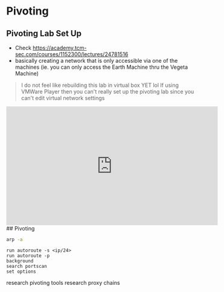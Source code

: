 # Pivoting

## Pivoting Lab Set Up

- Check https://academy.tcm-sec.com/courses/1152300/lectures/24781516
- basically creating a network that is only accessible via one of the machines (ie. you can only access the Earth Machine thru the Vegeta Machine)

> I do not feel like rebuilding this lab in virtual box YET lol
> If using VMWare Player then you can't really set up the pivoting lab since you can't edit virtual network settings

<iframe width="560" height="315" src="https://www.youtube.com/embed/8w3wmQAMoxQ" title="YouTube video player" frameborder="0" allow="accelerometer; autoplay; clipboard-write; encrypted-media; gyroscope; picture-in-picture; web-share" allowfullscreen></iframe>
## Pivoting

```bash
arp -a
```

```meterpreter
run autoroute -s <ip/24>
run autoroute -p
background
search portscan
set options
```

research pivoting tools
research proxy chains
